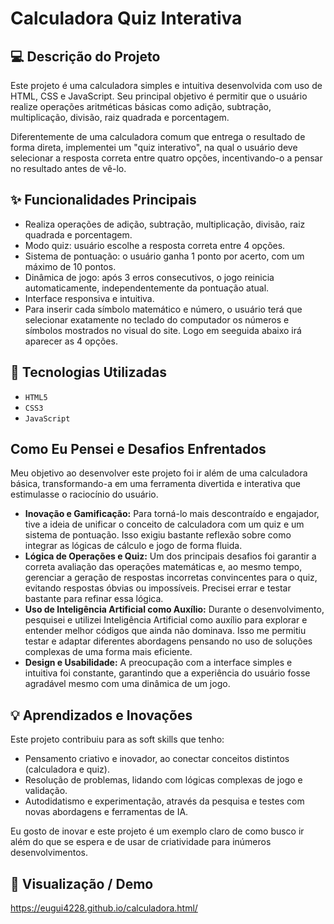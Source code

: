 # Calculadora Quiz Interativa

## 💻 Descrição do Projeto

Este projeto é uma calculadora simples e intuitiva desenvolvida com uso de HTML, CSS e JavaScript. Seu principal objetivo é permitir que o usuário realize operações aritméticas básicas como adição, subtração, multiplicação, divisão, raiz quadrada e porcentagem.

Diferentemente de uma calculadora comum que entrega o resultado de forma direta, implementei um "quiz interativo", na qual o usuário deve selecionar a resposta correta entre quatro opções, incentivando-o a pensar no resultado antes de vê-lo.

## ✨ Funcionalidades Principais

* Realiza operações de adição, subtração, multiplicação, divisão, raiz quadrada e porcentagem.
* Modo quiz: usuário escolhe a resposta correta entre 4 opções.
* Sistema de pontuação: o usuário ganha 1 ponto por acerto, com um máximo de 10 pontos.
* Dinâmica de jogo: após 3 erros consecutivos, o jogo reinicia automaticamente, independentemente da pontuação atual.
* Interface responsiva e intuitiva.
* Para inserir cada símbolo matemático e número, o usuário terá que selecionar exatamente no teclado do computador os números e símbolos mostrados no visual do site. Logo em seeguida abaixo irá aparecer as 4 opções.

## 🚀 Tecnologias Utilizadas

* `HTML5`
* `CSS3`
* `JavaScript`

## Como Eu Pensei e Desafios Enfrentados

Meu objetivo ao desenvolver este projeto foi ir além de uma calculadora básica, transformando-a em uma ferramenta divertida e interativa que estimulasse o raciocínio do usuário.

* **Inovação e Gamificação:** Para torná-lo mais descontraído e engajador, tive a ideia de unificar o conceito de calculadora com um quiz e um sistema de pontuação. Isso exigiu bastante reflexão sobre como integrar as lógicas de cálculo e jogo de forma fluida.
* **Lógica de Operações e Quiz:** Um dos principais desafios foi garantir a correta avaliação das operações matemáticas e, ao mesmo tempo, gerenciar a geração de respostas incorretas convincentes para o quiz, evitando respostas óbvias ou impossíveis. Precisei errar e testar bastante para refinar essa lógica.
* **Uso de Inteligência Artificial como Auxílio:** Durante o desenvolvimento, pesquisei e utilizei Inteligência Artificial como auxílio para explorar e entender melhor códigos que ainda não dominava. Isso me permitiu testar e adaptar diferentes abordagens pensando no uso de soluções complexas de uma forma mais eficiente.
* **Design e Usabilidade:** A preocupação com a interface simples e intuitiva foi constante, garantindo que a experiência do usuário fosse agradável mesmo com uma dinâmica de um jogo.

## 💡 Aprendizados e Inovações

Este projeto contribuiu para as soft skills que tenho:
* Pensamento criativo e inovador, ao conectar conceitos distintos (calculadora e quiz).
* Resolução de problemas, lidando com lógicas complexas de jogo e validação.
* Autodidatismo e experimentação, através da pesquisa e testes com novas abordagens e ferramentas de IA.

Eu gosto de inovar e este projeto é um exemplo claro de como busco ir além do que se espera e de usar de criatividade para inúmeros desenvolvimentos.









## 🔗 Visualização / Demo

https://eugui4228.github.io/calculadora.html/








